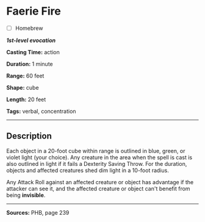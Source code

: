 # Faerie Fire

- [ ] Homebrew

***1st-level evocation***

**Casting Time:** action

**Duration:** 1 minute

**Range:** 60 feet

**Shape:** cube

**Length:** 20 feet

**Tags:** verbal, concentration

---

## Description
Each object in a 20-foot cube within range is outlined in blue, green, or violet light (your choice).
Any creature in the area when the spell is cast is also outlined in light if it fails a Dexterity Saving Throw.
For the duration, objects and affected creatures shed dim light in a 10-foot radius.

Any Attack Roll against an affected creature or object has advantage if the attacker can see it, and the affected creature or object can't benefit from being **invisible**.

---

**Sources:** PHB, page 239
